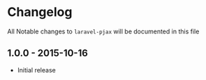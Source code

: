 # Changelog

All Notable changes to `laravel-pjax` will be documented in this file

## 1.0.0 - 2015-10-16
- Initial release